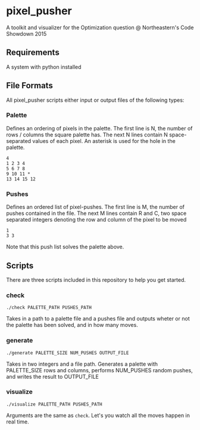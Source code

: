 # pixel_pusher
A toolkit and visualizer for the Optimization question @ Northeastern's Code Showdown 2015

## Requirements
A system with python installed

## File Formats
All pixel_pusher scripts either input or output files of the following types:

### Palette
Defines an ordering of pixels in the palette. The first line is N, the number of rows / columns the square palette has. The next N lines contain N space-separated values of each pixel. An asterisk is used for the hole in the palette.
	
	4
	1 2 3 4
	5 6 7 8	
	9 10 11 *
	13 14 15 12

### Pushes
Defines an ordered list of pixel-pushes. The first line is M, the number of pushes contained in the file. The next M lines contain R and C, two space separated integers denoting the row and column of the pixel to be moved
	
	1
	3 3

Note that this push list solves the palette above.

## Scripts
There are three scripts included in this repository to help you get started.

### check
`./check PALETTE_PATH PUSHES_PATH`

Takes in a path to a palette file and a pushes file and outputs wheter or not the palette has been solved, and in how many moves.

### generate
`./generate PALETTE_SIZE NUM_PUSHES OUTPUT_FILE`

Takes in two integers and a file path. Generates a palette with PALETTE_SIZE rows and columns, performs NUM_PUSHES random pushes, and writes the result to OUTPUT_FILE

### visualize
`./visualize PALETTE_PATH PUSHES_PATH`

Arguments are the same as `check`. Let's you watch all the moves happen in real time.